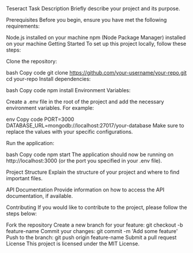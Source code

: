 Teseract Task
Description
Briefly describe your project and its purpose.

Prerequisites
Before you begin, ensure you have met the following requirements:

Node.js installed on your machine
npm (Node Package Manager) installed on your machine
Getting Started
To set up this project locally, follow these steps:

Clone the repository:

bash
Copy code
git clone https://github.com/your-username/your-repo.git
cd your-repo
Install dependencies:

bash
Copy code
npm install
Environment Variables:

Create a .env file in the root of the project and add the necessary environment variables. For example:

env
Copy code
PORT=3000
DATABASE_URL=mongodb://localhost:27017/your-database
Make sure to replace the values with your specific configurations.

Run the application:

bash
Copy code
npm start
The application should now be running on http://localhost:3000 (or the port you specified in your .env file).

Project Structure
Explain the structure of your project and where to find important files.

API Documentation
Provide information on how to access the API documentation, if available.

Contributing
If you would like to contribute to the project, please follow the steps below:

Fork the repository
Create a new branch for your feature: git checkout -b feature-name
Commit your changes: git commit -m 'Add some feature'
Push to the branch: git push origin feature-name
Submit a pull request
License
This project is licensed under the MIT License.
